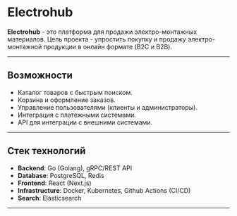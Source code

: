 # Electrohub

**Electrohub** - это платформа для продажи электро-монтажных материалов.
Цель проекта - упростить покупку и продажу электро-монтажной продукции в онлайн формате (B2C и B2B).

---

## Возможности
- Каталог товаров с быстрым поиском.
- Корзина и оформление заказов.
- Управление пользователями (клиенты и администраторы).
- Интеграция с платежными системами.
- API для интеграции с внешними системами.

---

## Стек технологий
- **Backend**: Go (Golang), gRPC/REST API
- **Database**: PostgreSQL, Redis
- **Frontend**: React (Next.js)
- **Infrastructure**: Docker, Kubernetes, Github Actions (CI/CD)
- **Search**: Elasticsearch

---
